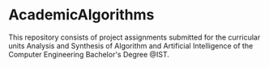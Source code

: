 # AcademicAlgorithms
This repository consists of project assignments submitted for the curricular units Analysis and Synthesis of Algorithm and Artificial Intelligence of the Computer Engineering Bachelor's Degree @IST.
